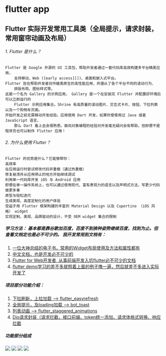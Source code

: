 # flutter app

## Flutter 实际开发常用工具类（全局提示，请求封装，常用窗帘动画及布局）

###### 1. Flutter 是什么？
    Flutter 是 Google 开源的 UI 工具包，帮助开发者通过一套代码库高效构建多平台精美应用，
        支持移动、Web ([early access][])、桌面和嵌入式平台。
    Flutter 旨在帮助开发者创作媲美原生的高性能应用，并遵从了各个平台不同的滚动行为、
        排版布局、图标样式等。
    这是一个名为 Gallery 的示例应用， Gallery 是一个在安装完 Flutter 并配置好环境后可以立即运行的 
        Flutter 示例应用集合。Shrine 有高质量的滚动图片、交互式卡片、按钮、下拉列表以及一个购物车页面。
    开始开发之前无需移动开发经验。应用使用 Dart 开发，如果你曾使用过 Java 或者 JavaScript 语言，
        那么 Dart 看上去会很熟悉。面向对象编程的经验对开发毫无疑问会有帮助，但即便不是程序员也可以制作 Flutter 应用！
###### 2. 为什么使用 Flutter？
    Flutter 的优势是什么？它能够帮你：
    高效率
    在应用运行时尝试修改代码并重载（通过热重载）
    修复崩溃并从应用停止的地方开始继续调试
    利用单一代码库开发 iOS 与 Android 应用
    即便在单一操作系统上，也可以通过使用现代、富有表现力的语言以及声明式方法，写更少代码做更多事
    原型与轻松迭代
    生成美观、高度定制化的用户体验
    受益于用 Flutter 框架构建的丰富的 Material Design 以及 Cupertino （iOS 风格） widget
    实现定制、美观、品牌驱动的设计，不受 OEM widget 集合的限制

##### 学习方法： 基本都是靠谷歌加百度，百度不到换种姿势继续百度，找到为止。但查看文档定也是必不可少的。              我开发常用到文档有： 
 1. [一位大神总结的电子书，常用的Widget布局使用及方法和属性都有](https://book.flutterchina.club/chapter1/mobile_development_intro.html)
 2. [中文文档，也是开发必不可少的](https://flutterchina.club/widgets/basics/)
 3. [Flutter for Web开发者, 从事前端开发入坑flutter必不可少的文档](https://flutterchina.club/web-analogs/)
 4. [flutter demo学习的差不多就照着上面的例子撸一遍，然后就差不多进入实际开发了](https://codelabs.flutter-io.cn/#codelabs)

##### 项目部分功能介绍：
 1.  [下拉刷新，上拉加载 --> flutter_easyrefresh](https://github.com/xuelongqy/flutter_easyrefresh/blob/master/README_EN.md)
 2.  [全局提示，及loading加载 --> bot_toast](https://github.com/MMMzq/bot_toast/blob/master/README_zh.md)
 3.  [列表动画 --> flutter_staggered_animations](https://github.com/mobiten/flutter_staggered_animations)
 4.  [Dio请求封装（请求拦截，接口前缀、token统一添加、请求体格式转换、响应拦截](https://github.com/flutterchina/dio)
 
##### 功能部分组成
![](https://user-gold-cdn.xitu.io/2019/11/20/16e86c98655a16c7?w=200&h=414&f=gif&s=1227969)
![](https://user-gold-cdn.xitu.io/2019/11/20/16e86c9b0054f281?w=200&h=414&f=gif&s=813476)
![](https://user-gold-cdn.xitu.io/2019/11/20/16e86c6f77e0f8da?w=200&h=414&f=gif&s=1192672)
![](https://user-gold-cdn.xitu.io/2019/11/20/16e86c744d847c79?w=200&h=414&f=gif&s=842363)
